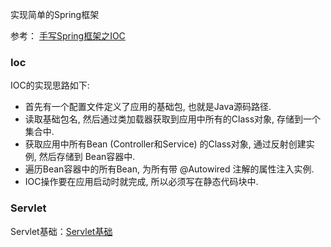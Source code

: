 实现简单的Spring框架

参考：
[手写Spring框架之IOC](https://blog.csdn.net/litianxiang_kaola/article/details/86647022)

### Ioc
IOC的实现思路如下:

- 首先有一个配置文件定义了应用的基础包, 也就是Java源码路径.
- 读取基础包名, 然后通过类加载器获取到应用中所有的Class对象, 存储到一个集合中.
- 获取应用中所有Bean (Controller和Service) 的Class对象, 通过反射创建实例, 然后存储到 Bean容器中.
- 遍历Bean容器中的所有Bean, 为所有带 @Autowired 注解的属性注入实例.
- IOC操作要在应用启动时就完成, 所以必须写在静态代码块中.

### Servlet

Servlet基础：[Servlet基础](https://blog.csdn.net/litianxiang_kaola/article/details/78856898)
